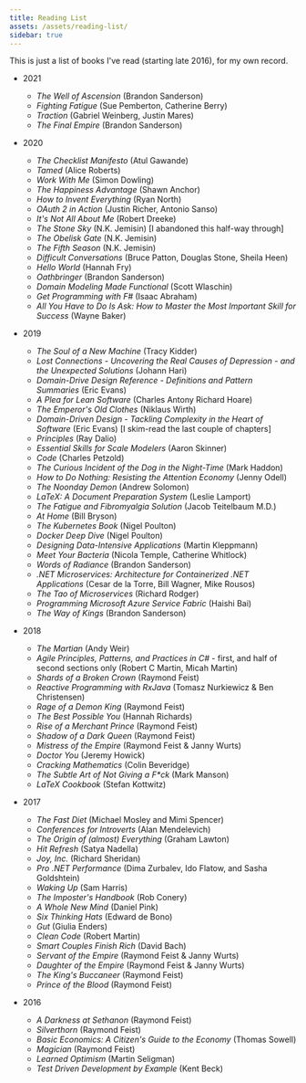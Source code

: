 ```yaml
---
title: Reading List
assets: /assets/reading-list/
sidebar: true
---
```

This is just a list of books I've read (starting late 2016), for my own record.

* 2021
    * _The Well of Ascension_ (Brandon Sanderson)
    * _Fighting Fatigue_ (Sue Pemberton, Catherine Berry)
    * _Traction_ (Gabriel Weinberg, Justin Mares)
    * _The Final Empire_ (Brandon Sanderson)
* 2020
    * _The Checklist Manifesto_ (Atul Gawande)
    * _Tamed_ (Alice Roberts)
    * _Work With Me_ (Simon Dowling)
    * _The Happiness Advantage_ (Shawn Anchor)
    * _How to Invent Everything_ (Ryan North)
    * _OAuth 2 in Action_ (Justin Richer, Antonio Sanso)
    * _It's Not All About Me_ (Robert Dreeke)
    * _The Stone Sky_ (N.K. Jemisin) [I abandoned this half-way through]
    * _The Obelisk Gate_ (N.K. Jemisin)
    * _The Fifth Season_ (N.K. Jemisin)
    * _Difficult Conversations_ (Bruce Patton, Douglas Stone, Sheila Heen)
    * _Hello World_ (Hannah Fry)
    * _Oathbringer_ (Brandon Sanderson)
    * _Domain Modeling Made Functional_ (Scott Wlaschin)
    * _Get Programming with F#_ (Isaac Abraham)
    * _All You Have to Do Is Ask: How to Master the Most Important Skill for Success_ (Wayne Baker)
* 2019
    * _The Soul of a New Machine_ (Tracy Kidder)
    * _Lost Connections - Uncovering the Real Causes of Depression - and the Unexpected Solutions_ (Johann Hari)
    * _Domain-Drive Design Reference - Definitions and Pattern Summaries_ (Eric Evans)
    * _A Plea for Lean Software_ (Charles Antony Richard Hoare)
    * _The Emperor's Old Clothes_ (Niklaus Wirth)
    * _Domain-Driven Design - Tackling Complexity in the Heart of Software_ (Eric Evans) [I skim-read the last couple of chapters]
    * _Principles_ (Ray Dalio)
    * _Essential Skills for Scale Modelers_ (Aaron Skinner)
    * _Code_ (Charles Petzold)
    * _The Curious Incident of the Dog in the Night-Time_ (Mark Haddon)
    * _How to Do Nothing: Resisting the Attention Economy_ (Jenny Odell)
    * _The Noonday Demon_ (Andrew Solomon)
    * _LaTeX: A Document Preparation System_ (Leslie Lamport)
    * _The Fatigue and Fibromyalgia Solution_ (Jacob Teitelbaum M.D.)
    * _At Home_ (Bill Bryson)
    * _The Kubernetes Book_ (Nigel Poulton)
    * _Docker Deep Dive_ (Nigel Poulton)
    * _Designing Data-Intensive Applications_ (Martin Kleppmann)
    * _Meet Your Bacteria_ (Nicola Temple, Catherine Whitlock)
    * _Words of Radiance_ (Brandon Sanderson)
    * _.NET Microservices: Architecture for Containerized .NET Applications_ (Cesar de la Torre, Bill Wagner, Mike Rousos)
    * _The Tao of Microservices_ (Richard Rodger)
    * _Programming Microsoft Azure Service Fabric_ (Haishi Bai)
    * _The Way of Kings_ (Brandon Sanderson)
* 2018
    * _The Martian_ (Andy Weir)
    * _Agile Principles, Patterns, and Practices in C#_ - first, and half of second sections only (Robert C Martin, Micah Martin)
    * _Shards of a Broken Crown_ (Raymond Feist)
    * _Reactive Programming with RxJava_ (Tomasz Nurkiewicz & Ben Christensen)
    * _Rage of a Demon King_ (Raymond Feist)
    * _The Best Possible You_ (Hannah Richards)
    * _Rise of a Merchant Prince_ (Raymond Feist)
    * _Shadow of a Dark Queen_ (Raymond Feist)
    * _Mistress of the Empire_ (Raymond Feist & Janny Wurts)
    * _Doctor You_ (Jeremy Howick)
    * _Cracking Mathematics_ (Colin Beveridge)
    * _The Subtle Art of Not Giving a F*ck_ (Mark Manson)
    * _LaTeX Cookbook_ (Stefan Kottwitz)
* 2017
    * _The Fast Diet_ (Michael Mosley and Mimi Spencer)
    * _Conferences for Introverts_ (Alan Mendelevich)
    * _The Origin of (almost) Everything_ (Graham Lawton)
    * _Hit Refresh_ (Satya Nadella)
    * _Joy, Inc._ (Richard Sheridan)
    * _Pro .NET Performance_ (Dima Zurbalev, Ido Flatow, and Sasha Goldshtein)
    * _Waking Up_ (Sam Harris)
    * _The Imposter's Handbook_ (Rob Conery)
    * _A Whole New Mind_ (Daniel Pink)
    * _Six Thinking Hats_ (Edward de Bono)
    * _Gut_ (Giulia Enders)
    * _Clean Code_ (Robert Martin)
    * _Smart Couples Finish Rich_ (David Bach)
    * _Servant of the Empire_ (Raymond Feist & Janny Wurts)
    * _Daughter of the Empire_ (Raymond Feist & Janny Wurts)
    * _The King's Buccaneer_ (Raymond Feist)
    * _Prince of the Blood_ (Raymond Feist)

* 2016
    * _A Darkness at Sethanon_ (Raymond Feist)
    * _Silverthorn_ (Raymond Feist)
    * _Basic Economics: A Citizen's Guide to the Economy_ (Thomas Sowell)
    * _Magician_ (Raymond Feist)
    * _Learned Optimism_ (Martin Seligman)
    * _Test Driven Development by Example_ (Kent Beck)
